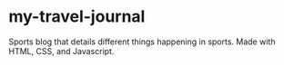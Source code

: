 # my-travel-journal
Sports blog that details different things happening in sports. Made with HTML, CSS, and Javascript.
